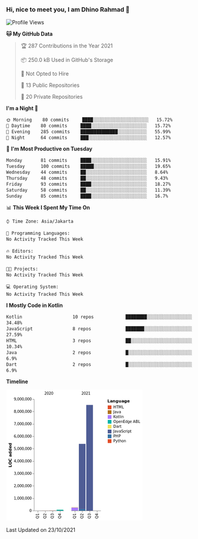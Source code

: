 ### Hi, nice to meet you, I am Dhino Rahmad 👋
<!--START_SECTION:waka-->
![Profile Views](http://img.shields.io/badge/Profile%20Views-0-blue)

**🐱 My GitHub Data** 

> 🏆 287 Contributions in the Year 2021
 > 
> 📦 250.0 kB Used in GitHub's Storage 
 > 
> 🚫 Not Opted to Hire
 > 
> 📜 13 Public Repositories 
 > 
> 🔑 20 Private Repositories  
 > 
**I'm a Night 🦉** 

```text
🌞 Morning    80 commits     ████░░░░░░░░░░░░░░░░░░░░░   15.72% 
🌆 Daytime    80 commits     ████░░░░░░░░░░░░░░░░░░░░░   15.72% 
🌃 Evening    285 commits    ██████████████░░░░░░░░░░░   55.99% 
🌙 Night      64 commits     ███░░░░░░░░░░░░░░░░░░░░░░   12.57%

```
📅 **I'm Most Productive on Tuesday** 

```text
Monday       81 commits     ████░░░░░░░░░░░░░░░░░░░░░   15.91% 
Tuesday      100 commits    █████░░░░░░░░░░░░░░░░░░░░   19.65% 
Wednesday    44 commits     ██░░░░░░░░░░░░░░░░░░░░░░░   8.64% 
Thursday     48 commits     ██░░░░░░░░░░░░░░░░░░░░░░░   9.43% 
Friday       93 commits     ████░░░░░░░░░░░░░░░░░░░░░   18.27% 
Saturday     58 commits     ██░░░░░░░░░░░░░░░░░░░░░░░   11.39% 
Sunday       85 commits     ████░░░░░░░░░░░░░░░░░░░░░   16.7%

```


📊 **This Week I Spent My Time On** 

```text
⌚︎ Time Zone: Asia/Jakarta

💬 Programming Languages: 
No Activity Tracked This Week

🔥 Editors: 
No Activity Tracked This Week

🐱‍💻 Projects: 
No Activity Tracked This Week

💻 Operating System: 
No Activity Tracked This Week

```

**I Mostly Code in Kotlin** 

```text
Kotlin                   10 repos            ████████░░░░░░░░░░░░░░░░░   34.48% 
JavaScript               8 repos             ███████░░░░░░░░░░░░░░░░░░   27.59% 
HTML                     3 repos             ██░░░░░░░░░░░░░░░░░░░░░░░   10.34% 
Java                     2 repos             █░░░░░░░░░░░░░░░░░░░░░░░░   6.9% 
Dart                     2 repos             █░░░░░░░░░░░░░░░░░░░░░░░░   6.9%

```


**Timeline**

![Chart not found](https://raw.githubusercontent.com/Dhino12/Dhino12/master/charts/bar_graph.png) 


 Last Updated on 23/10/2021
<!--END_SECTION:waka-->
 
